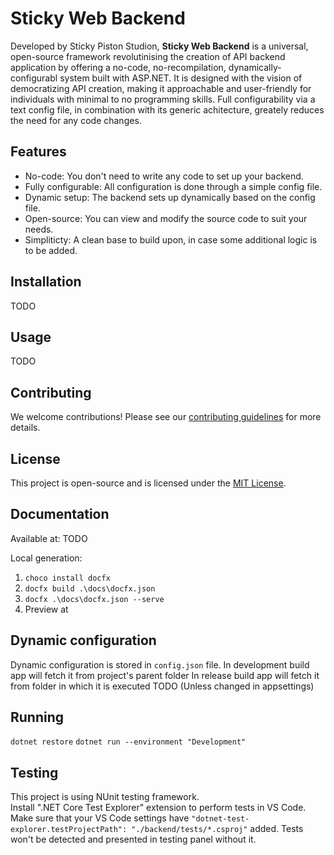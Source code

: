 # Sticky Web Backend

Developed by Sticky Piston Studion, **Sticky Web Backend** is a universal, open-source framework revolutinising the creation of API backend application by offering a no-code, no-recompilation, dynamically-configurabl system built with ASP.NET. It is designed with the vision of democratizing API creation, making it approachable and user-friendly for individuals with minimal to no programming skills. Full configurability via a text config file, in combination with its generic achitecture, greately reduces the need for any code changes.

## Features

- No-code: You don't need to write any code to set up your backend.
- Fully configurable: All configuration is done through a simple config file.
- Dynamic setup: The backend sets up dynamically based on the config file.
- Open-source: You can view and modify the source code to suit your needs.
- Simpliticty: A clean base to build upon, in case some additional logic is to be added.

## Installation

TODO

## Usage

TODO

## Contributing

We welcome contributions! Please see our [contributing guidelines](LINK_TO_GUIDELINES) for more details.

## License

This project is open-source and is licensed under the [MIT License](LINK_TO_LICENSE).


## Documentation
Available at: TODO

Local generation:
1. `choco install docfx`
2. `docfx build .\docs\docfx.json`
3. `docfx .\docs\docfx.json --serve` 
4. Preview at [](http://localhost:8080)

## Dynamic configuration
Dynamic configuration is stored in `config.json` file.
In development build app will fetch it from project's parent folder 
In release build app will fetch it from folder in which it is executed TODO
(Unless changed in appsettings)


## Running
`dotnet restore`
`dotnet run --environment "Development"`

## Testing
This project is using NUnit testing framework.  
Install ".NET Core Test Explorer" extension to perform tests in VS Code.  
Make sure that your VS Code settings have `"dotnet-test-explorer.testProjectPath": "./backend/tests/*.csproj"` added. Tests won't be detected and presented in testing panel without it.  